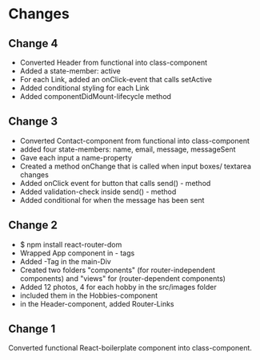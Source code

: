 # Changes

## Change 4

- Converted Header from functional into class-component
- Added a state-member: active 
- For each Link, added an onClick-event that calls setActive
- Added conditional styling for each Link
- Added componentDidMount-lifecycle method

## Change 3

- Converted Contact-component from functional into class-component
- added four state-members: name, email, message, messageSent
- Gave each input a name-property
- Created a method onChange that is called when input boxes/ textarea changes
- Added onClick event for button that calls send() - method
- Added validation-check inside send() - method
- Added conditional for when the message has been sent

## Change 2

- $ npm install react-router-dom
- Wrapped App component in <Router> - tags
- Added <Switch>-Tag in the main-Div
- Created two folders "components" (for router-independent components) and "views" for (router-dependent components)
- Added 12 photos, 4 for each hobby in the src/images folder
- included them in the Hobbies-component
- in the Header-component, added Router-Links

## Change 1

Converted functional React-boilerplate component into class-component.